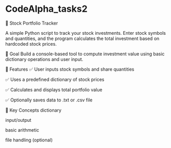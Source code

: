# CodeAlpha_tasks2
💼 Stock Portfolio Tracker 

A simple Python script to track your stock investments. Enter stock symbols and quantities, and the program calculates the total investment based on hardcoded stock prices.

🎯 Goal
Build a console-based tool to compute investment value using basic dictionary operations and user input.

🔧 Features
✅ User inputs stock symbols and share quantities

✅ Uses a predefined dictionary of stock prices

✅ Calculates and displays total portfolio value

✅ Optionally saves data to .txt or .csv file

🧠 Key Concepts
dictionary

input/output

basic arithmetic

file handling (optional)
